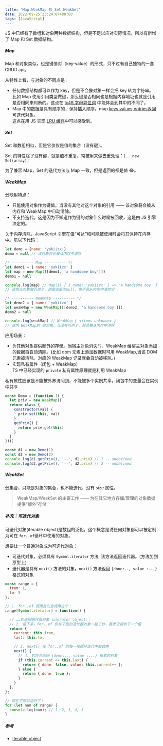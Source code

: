 ```yaml
---
title: 'Map,WeakMap 和 Set,WeakSet'
date: 2022-09-25T23:24:07+08:00
tags: [JavaScript]
---
```


JS 中已经有了数组和对象两种数据结构，但是不足以应对实际情况，所以有新增了 Map 和 Set 数据结构。

##### Map

Map 和对象类似，也是键值对（key-value）的形式，只不过有自己独特的一套 CRUD api。

从特性上看，与对象的不同点是：

- 任何数据结构都可以作为 key，但是不会像对象一样会把 key 转为字符串。  
  比如 Map 使用引用类型做键，那么键是否相同也是根据内存地址也就是引用是否相同来判断的。这点在 [lc49.字母异位词](https://leetcode.cn/problems/group-anagrams/?favorite=2cktkvj) 中能体会到其中的不同了。
- Map 中的数据是具有顺序的，保持插入顺序，map.[keys,values,entries]()返回可迭代对象。  
  这点在用 JS 实现 [LRU 缓存](https://yokiizx.site/posts/algorithm/lru/)中可以感受到。

##### Set

Set 和数组相似，但是它仅仅是值的集合（没有键）。

Set 的特性除了没有键，就是值不重复，常被用来做去重处理：`[...new Set(array)]`

为了兼容 Map，Set 的迭代方法与 Map 一致，但是返回的都是值 😂。

##### WeakMap

弱映射特点：

- 只能使用对象作为键值，当没有其他对这个对象的引用 —— 该对象将会被从内存和 WeakMap 中自动清除。
- 不支持迭代。这是因为不知道作为键的对象什么时候被回收，这是由 JS 引擎决定的。

关于内存清除，JavaScript 引擎在值“可达”和可能被使用时会将其保持在内存中。见以下代码：

```JavaScript
let demo = {name: 'yokiizx'}
demo = null // 该对象将会被从内存中清除

/* ---------- Map ---------- */
let demo1 = { name: 'yokiizx' }
let map = new Map([[demo1, 'a handsome boy']])
demo1 = null

console.log(map) // Map(1) { { name: 'yokiizx' } => 'a handsome boy' }
// 说明当对象被引用了，即使这是为null，也不会从内存中清除它

/* ---------- WeakMap ---------- */
let demo2 = { name: 'yokiizx' }
let weakMap = new WeakMap([[demo2, 'a handsome boy']])
demo2 = null

console.log(weakMap) // WeakMap { <items unknown> }
// 说明 WeakMap的 键对象，当没有引用了，就会被从内存中清除
```

应用场景：

- 为其他对象提供额外的存储。当宿主对象消失时，WeakMap 给宿主对象添加的数据将自动清除。(比如 dom 元素上添加数据时可用 WeakMap,当该 DOM 元素被清除，对应的 WeakMap 记录就会自动被移除。)
- 实现私有属性（闭包 + WeakMap）  
  TS 中已经实现的 `private` 私有属性原理就是利用 WeakMap

私有属性应该是不能被外界访问到，不能被多个实例共享。闭包中的变量会在实例中共享

```JavaScript
const Demo = (function () {
  let priv = new WeakMap()
  return class {
    constructor(val) {
      priv.set(this, val)
    }
    getPriv() {
      return priv.get(this)
    }
  }
})()

const d1 = new Demo(1)
const d2 = new Demo(2)
console.log(d1.getPriv(), '--', d1.priv) // 1 -- undefined
console.log(d2.getPriv(), '--', d2.priv) // 2 -- undefined
```

##### WeakSet

弱集合，只能是对象的集合，也不能迭代，没有 size 属性。

> WeakMap/WeakSet 的主要工作 —— 为在其它地方存储/管理的对象数据提供“额外”存储

##### 补充：可迭代对象

可迭代对象(iterable object)是数组的泛化。这个概念是说任何对象都可以被定制为可在 `for..of`循环中使用的对象。

想要让一个普通对象成为可迭代对象：

- 可迭代对象，必须具有 `Symbol.iterator` 方法, 该方法返回迭代器。(方法加到原型上)
- 迭代器是具有 `next()` 方法的对象，`next()` 方法返回 `{done:.., value :...}` 格式的对象

```JavaScript
const range = {
  from: 1,
  to: 5
};

// 1. for..of 调用首先会调用这个：
range[Symbol.iterator] = function() {

  // ……它返回迭代器对象（iterator object）：
  // 2. 接下来，for..of 仅与下面的迭代器对象一起工作，要求它提供下一个值
  return {
    current: this.from,
    last: this.to,

    // 3. next() 在 for..of 的每一轮循环迭代中被调用
    next() {
      // 4. 它将会返回 {done:.., value :...} 格式的对象
      if (this.current <= this.last) {
        return { done: false, value: this.current++ };
      } else {
        return { done: true };
      }
    }
  };
};

// 现在它可以运行了！
for (let num of range) {
  console.log(num); // 1, 2, 3, 4, 5
}
```

##### 参考

- [Iterable object](https://zh.javascript.info/iterable#symboliterator)
